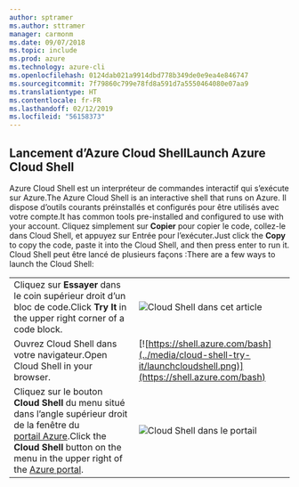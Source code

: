 ```yaml
---
author: sptramer
ms.author: sttramer
manager: carmonm
ms.date: 09/07/2018
ms.topic: include
ms.prod: azure
ms.technology: azure-cli
ms.openlocfilehash: 0124dab021a9914dbd778b349de0e9ea4e846747
ms.sourcegitcommit: 7f79860c799e78fd8a591d7a5550464080e07aa9
ms.translationtype: HT
ms.contentlocale: fr-FR
ms.lasthandoff: 02/12/2019
ms.locfileid: "56158373"
---
```

## <a name="launch-azure-cloud-shell"></a><span data-ttu-id="b92c9-101">Lancement d’Azure Cloud Shell</span><span class="sxs-lookup"><span data-stu-id="b92c9-101">Launch Azure Cloud Shell</span></span>

<span data-ttu-id="b92c9-102">Azure Cloud Shell est un interpréteur de commandes interactif qui s’exécute sur Azure.</span><span class="sxs-lookup"><span data-stu-id="b92c9-102">The Azure Cloud Shell is an interactive shell that runs on Azure.</span></span> <span data-ttu-id="b92c9-103">Il dispose d’outils courants préinstallés et configurés pour être utilisés avec votre compte.</span><span class="sxs-lookup"><span data-stu-id="b92c9-103">It has common tools pre-installed and configured to use with your account.</span></span> <span data-ttu-id="b92c9-104">Cliquez simplement sur **Copier** pour copier le code, collez-le dans Cloud Shell, et appuyez sur Entrée pour l’exécuter.</span><span class="sxs-lookup"><span data-stu-id="b92c9-104">Just click the **Copy** to copy the code, paste it into the Cloud Shell, and then press enter to run it.</span></span>  <span data-ttu-id="b92c9-105">Cloud Shell peut être lancé de plusieurs façons :</span><span class="sxs-lookup"><span data-stu-id="b92c9-105">There are a few ways to launch the Cloud Shell:</span></span>

|   | |
|-----------------------------------------------|---|
| <span data-ttu-id="b92c9-106">Cliquez sur **Essayer** dans le coin supérieur droit d’un bloc de code.</span><span class="sxs-lookup"><span data-stu-id="b92c9-106">Click **Try It** in the upper right corner of a code block.</span></span> | ![Cloud Shell dans cet article](../media/cloud-shell-try-it/cli-try-it.png) |
| <span data-ttu-id="b92c9-108">Ouvrez Cloud Shell dans votre navigateur.</span><span class="sxs-lookup"><span data-stu-id="b92c9-108">Open Cloud Shell in your browser.</span></span> | [![https://shell.azure.com/bash](../media/cloud-shell-try-it/launchcloudshell.png)](https://shell.azure.com/bash) |
| <span data-ttu-id="b92c9-109">Cliquez sur le bouton **Cloud Shell** du menu situé dans l’angle supérieur droit de la fenêtre du [portail Azure](https://portal.azure.com).</span><span class="sxs-lookup"><span data-stu-id="b92c9-109">Click the **Cloud Shell** button on the menu in the upper right of the [Azure portal](https://portal.azure.com).</span></span> | ![Cloud Shell dans le portail](../media/cloud-shell-try-it/cloud-shell-menu.png) |
